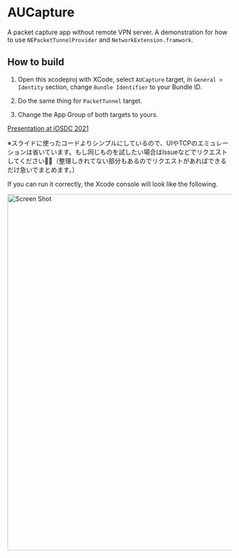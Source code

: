 # AUCapture

A packet capture app without remote VPN server. A demonstration for how to use `NEPacketTunnelProvider` and `NetworkExtension.framwork`.

## How to build

1. Open this xcodeproj with XCode, select `AUCapture` target, in `General > Identity` section, change `Bundle Identifier` to your Bundle ID.

1. Do the same thing for `PacketTunnel` target.

1. Change the App Group of both targets to yours.

[Presentation at iOSDC 2021](https://speakerdeck.com/kishikawakatsumi/network-extensiondeiosdebaisushang-dedong-kupaketutokiyaputiyawozuo-ru)

※スライドに使ったコードよりシンプルにしているので、UIやTCPのエミュレーションは省いています。もし同じものを試したい場合はIssueなどでリクエストしてください🙏🏻（整理しきれてない部分もあるのでリクエストがあればできるだけ急いでまとめます。）


If you can run it correctly, the Xcode console will look like the following.

<img width="800" alt="Screen Shot" src="https://user-images.githubusercontent.com/40610/133860072-496db787-9c7c-4f8d-a05b-9ca61da60193.png">
